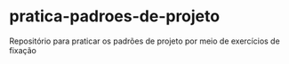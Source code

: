 # pratica-padroes-de-projeto
Repositório para praticar os padrões de projeto por meio de exercícios de fixação
